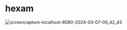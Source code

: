 # hexam

![screencapture-localhost-8080-2024-03-07-00_42_43](https://github.com/trhiep/hexam/assets/76655009/d5c61106-5cf5-46a0-b7f3-77fc124ca631)
